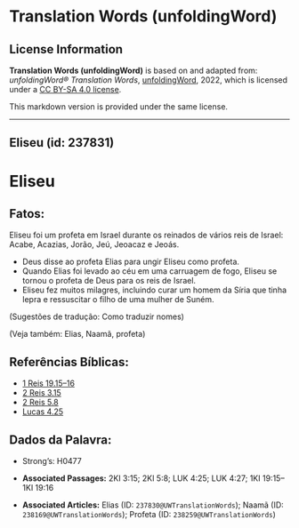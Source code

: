 # Translation Words (unfoldingWord)

## License Information

**Translation Words (unfoldingWord)** is based on and adapted from: _unfoldingWord® Translation Words_, [unfoldingWord](https://unfoldingword.org/utw), 2022, which is licensed under a [CC BY-SA 4.0 license](https://creativecommons.org/licenses/by-sa/4.0/legalcode.en).

This markdown version is provided under the same license.



--------------------------------

## Eliseu (id: 237831)

Eliseu
======

Fatos:
------

Eliseu foi um profeta em Israel durante os reinados de vários reis de Israel: Acabe, Acazias, Jorão, Jeú, Jeoacaz e Jeoás.

* Deus disse ao profeta Elias para ungir Eliseu como profeta.
* Quando Elias foi levado ao céu em uma carruagem de fogo, Eliseu se tornou o profeta de Deus para os reis de Israel.
* Eliseu fez muitos milagres, incluindo curar um homem da Síria que tinha lepra e ressuscitar o filho de uma mulher de Suném.

(Sugestões de tradução: Como traduzir nomes)

(Veja também: Elias, Naamã, profeta)

Referências Bíblicas:
---------------------

* [1 Reis 19\.15–16](https://ref.ly/1Kgs19:15-1Kgs19:16)
* [2 Reis 3\.15](https://ref.ly/2Kgs3:15)
* [2 Reis 5\.8](https://ref.ly/2Kgs5:8)
* [Lucas 4\.25](https://ref.ly/Luke4:25)

Dados da Palavra:
-----------------

* Strong’s: H0477

* **Associated Passages:** 2KI 3:15; 2KI 5:8; LUK 4:25; LUK 4:27; 1KI 19:15–1KI 19:16
* **Associated Articles:** Elias (ID: `237830@UWTranslationWords`); Naamã (ID: `238169@UWTranslationWords`); Profeta (ID: `238259@UWTranslationWords`)

